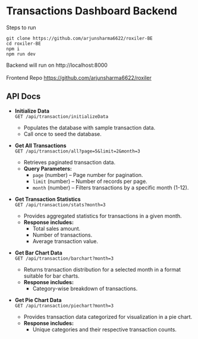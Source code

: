 # Transactions Dashboard Backend

Steps to run
```
git clone https://github.com/arjunsharma6622/roxiler-BE
cd roxiler-BE
npm i
npm run dev
```
Backend will run on http://localhost:8000
<br/><br/>
Frontend Repo https://github.com/arjunsharma6622/roxiler

## API Docs
- **Initialize Data**  
  `GET /api/transaction/initializeData`  
  - Populates the database with sample transaction data.  
  - Call once to seed the database.

- **Get All Transactions**  
  `GET /api/transaction/all?page=5&limit=2&month=3`  
  - Retrieves paginated transaction data.  
  - **Query Parameters:**  
    - `page` (number) – Page number for pagination.  
    - `limit` (number) – Number of records per page.  
    - `month` (number) – Filters transactions by a specific month (1-12).
   
   
- **Get Transaction Statistics**  
  `GET /api/transaction/stats?month=3`  
  - Provides aggregated statistics for transactions in a given month.  
  - **Response includes:**  
    - Total sales amount.  
    - Number of transactions.  
    - Average transaction value.
   
- **Get Bar Chart Data**  
  `GET /api/transaction/barchart?month=3`  
  - Returns transaction distribution for a selected month in a format suitable for bar charts.  
  - **Response includes:**  
    - Category-wise breakdown of transactions.  

- **Get Pie Chart Data**  
  `GET /api/transaction/piechart?month=3`  
  - Provides transaction data categorized for visualization in a pie chart.  
  - **Response includes:**  
    - Unique categories and their respective transaction counts.  
